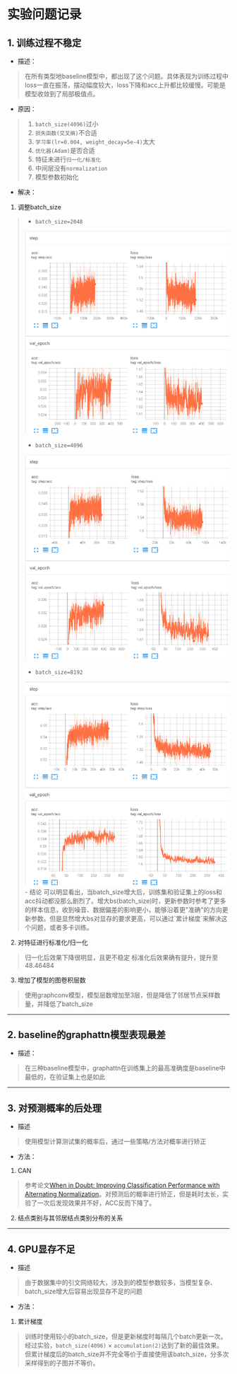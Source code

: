 # 实验问题记录

## 1. 训练过程不稳定
- 描述：
> 在所有类型地baseline模型中，都出现了这个问题。具体表现为训练过程中loss一直在振荡，摆动幅度较大，loss下降和acc上升都比较缓慢。可能是模型收敛到了局部极值点。
- 原因：
> 1. `batch_size(4096)`过小
> 2. `损失函数(交叉熵)`不合适
> 3. `学习率(lr=0.004, weight_decay=5e-4)`太大
> 4. `优化器(Adam)`是否合适
> 5. 特征未进行`归一化/标准化`
> 6. 中间层没有`normalization`
> 7. 模型参数初始化
- 解决：
1. 调整batch_size  
>- `batch_size=2048`
><img src='./imgs/graphconv-bs_2048.png' alt="graphconv batch_size=2048" width=".2">
>
>- `batch_size=4096`
><img src='./imgs/graphconv-bs_4096.png' alt="graphconv batch_size=4096" width=".2">  
>
>- `batch_size=8192`  
><img src='./imgs/graphconv-bs_8192.png' alt="graphconv batch_size=8192" width=".2">
>- 结论  
> 可以明显看出，当batch_size增大后，训练集和验证集上的loss和acc抖动都没那么剧烈了。增大bs(batch_size)时，更新参数时参考了更多的样本信息，收到噪音、数据偏差的影响更小，能够沿着更"准确"的方向更新参数。但是显然增大bs对显存的要求更高，可以通过`累计梯度`来解决这个问题，或者多卡训练。

2. 对特征进行标准化/归一化
>归一化后效果下降很明显，且更不稳定
>标准化后效果确有提升，提升至48.46484

3. 增加了模型的图卷积层数
>使用graphconv模型，模型层数增加至3层，但是降低了邻居节点采样数量，并降低了batch_size
>

---

## 2. baseline的graphattn模型表现最差
- 描述：
> 在三种baseline模型中，graphattn在训练集上的最高准确度是baseline中最低的，在验证集上也是如此

---

## 3. 对预测概率的后处理
- 描述
>使用模型计算测试集的概率后，通过一些策略/方法对概率进行矫正
- 方法：
1. CAN
>参考论文[When in Doubt: Improving Classification Performance with Alternating Normalization](https://arxiv.org/abs/2109.13449)。对预测后的概率进行矫正，但是耗时太长，实验了一次后发现效果并不好，ACC反而下降了。
2. 结点类别与其邻居结点类别分布的关系
>

---

## 4. GPU显存不足
- 描述
>由于数据集中的引文网络较大，涉及到的模型参数较多，当模型复杂、batch_size增大后容易出现显存不足的问题
- 方法：
1. 累计梯度
>训练时使用较小的batch_size，但是更新梯度时每隔几个batch更新一次。经过实验，`batch_size(4096)` $\times$ `accumulation(2)`达到了新的最佳效果。  
>但累计梯度后的batch_size并不完全等价于直接使用该batch_size，分多次采样得到的子图并不等价。